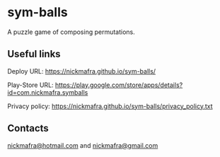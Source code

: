 # sym-balls
A puzzle game of composing permutations.

## Useful links

Deploy URL: https://nickmafra.github.io/sym-balls/

Play-Store URL: https://play.google.com/store/apps/details?id=com.nickmafra.symballs

Privacy policy: https://nickmafra.github.io/sym-balls/privacy_policy.txt

## Contacts
nickmafra@hotmail.com and nickmafra@gmail.com
